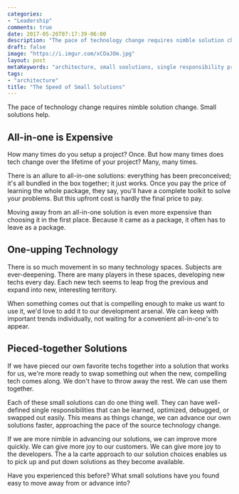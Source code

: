 ```yaml
---
categories:
- "Leadership"
comments: true
date: 2017-05-26T07:17:39-06:00
description: "The pace of technology change requires nimble solution change.  Small solutions help."
draft: false
image: "https://i.imgur.com/xCOaJOm.jpg"
layout: post
metaKeywords: "architecture, small soolutions, single responsibility principle"
tags:
- "architecture"
title: "The Speed of Small Solutions"
---
```


The pace of technology change requires nimble solution change.  Small solutions help.

<!--more-->

## All-in-one is Expensive

How many times do you setup a project?  Once.  But how many times does tech change over the lifetime of your project?  Many, many times.  

There is an allure to all-in-one solutions: everything has been preconceived; it's all bundled in the box together; it just works.  Once you pay the price of learning the whole package, they say, you'll have a complete toolkit to solve your problems.  But this upfront cost is hardly the final price to pay.

Moving away from an all-in-one solution is even more expensive than choosing it in the first place.  Because it came as a package, it often has to leave as a package.

## One-upping Technology

There is so much movement in so many technology spaces.  Subjects are ever-deepening.  There are many players in these spaces, developing new techs every day.  Each new tech seems to leap frog the previous and expand into new, interesting territory.

When something comes out that is compelling enough to make us want to use it, we'd love to add it to our development arsenal.  We can keep with important trends individually, not waiting for a convenient all-in-one's to appear.

## Pieced-together Solutions

If we have pieced our own favorite techs together into a solution that works for us, we're more ready to swap something out when the new, compelling tech comes along.  We don't have to throw away the rest.  We can use them together.

Each of these small solutions can do one thing well.  They can have well-defined single responsibilities that can be learned, optimized, debugged, or swapped out easily.  This means as things change, we can advance our own solutions faster, approaching the pace of the source technology change.

If we are more nimble in advancing our solutions, we can improve more quickly.  We can give more joy to our customers.  We can give more joy to the developers.  The a la carte approach to our solution choices enables us to pick up and put down solutions as they become available.

Have you experienced this before?  What small solutions have you found easy to move away from or advance into?
